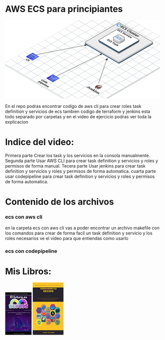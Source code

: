 # AWS ECS para principiantes 

[![video aws ecs](https://github.com/culturadevops/ecs_para_principiantes/blob/master/infra.png)](https://youtu.be/p_ViMvxz0Ws)

En el repo podras encontrar codigo de aws cli para crear roles task definition y servicios de ecs
tambien codigo de terraform y jenkins esta todo separado por carpetas y en el video de ejercicio podras ver toda la explicacion 

# Indice del video:
Primera parte
    Crear los task y los servicios en la consola manualmente.
Segunda parte
    Usar AWS CLI  para crear task definition y servicios y roles y permisos de forma manual. 
Tecera parte 
    Usar jenkins para crear task definition y servicios y roles y permisos de forma automatica. 
cuarta parte 
    usar codepipeline para crear task definition y servicios y roles y permisos de forma automatica. 

# Contenido de los archivos
### ecs con aws cli
en la carpeta ecs con aws cli vas a poder encontrar un archivo makefile con los comandos para crear de forma facil un task definition y servicio y los roles necesarios ve el video para que entiendas como usarlo

### ecs con codepipeline

# Mis Libros:

[![libros futuro es devops ](https://github.com/culturadevops/ecs_para_principiantes/blob/master/recursos/futuroesdevopsjaivicvillegas.png)](https://amzn.to/3S8AGG9) [![libros herramientas devops](https://github.com/culturadevops/ecs_para_principiantes/blob/master/recursos/herramientasdevops.png)](https://amzn.to/3ga1c4E)
